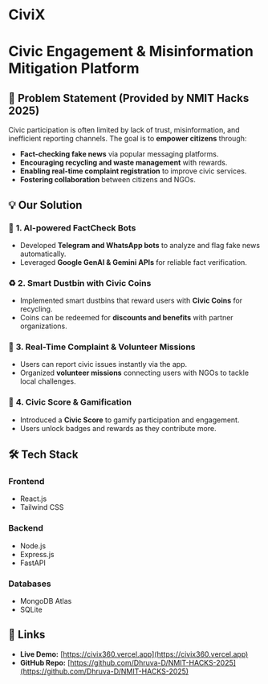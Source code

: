 # CiviX  
# Civic Engagement & Misinformation Mitigation Platform  

## 📌 Problem Statement (Provided by NMIT Hacks 2025)  
Civic participation is often limited by lack of trust, misinformation, and inefficient reporting channels. The goal is to **empower citizens** through:  
- **Fact-checking fake news** via popular messaging platforms.  
- **Encouraging recycling and waste management** with rewards.  
- **Enabling real-time complaint registration** to improve civic services.  
- **Fostering collaboration** between citizens and NGOs.  

## 💡 Our Solution  
### 🤖 **1. AI-powered FactCheck Bots**  
- Developed **Telegram and WhatsApp bots** to analyze and flag fake news automatically.  
- Leveraged **Google GenAI & Gemini APIs** for reliable fact verification.  

### ♻️ **2. Smart Dustbin with Civic Coins**  
- Implemented smart dustbins that reward users with **Civic Coins** for recycling.  
- Coins can be redeemed for **discounts and benefits** with partner organizations.  

### 📲 **3. Real-Time Complaint & Volunteer Missions**  
- Users can report civic issues instantly via the app.  
- Organized **volunteer missions** connecting users with NGOs to tackle local challenges.  

### 🏅 **4. Civic Score & Gamification**  
- Introduced a **Civic Score** to gamify participation and engagement.  
- Users unlock badges and rewards as they contribute more.  

## 🛠 Tech Stack  
### **Frontend**  
- React.js  
- Tailwind CSS  

### **Backend**  
- Node.js  
- Express.js  
- FastAPI  

### **Databases**  
- MongoDB Atlas  
- SQLite

  
## 🔗 Links  
- **Live Demo:** [https://civix360.vercel.app](https://civix360.vercel.app)  
- **GitHub Repo:** [https://github.com/Dhruva-D/NMIT-HACKS-2025](https://github.com/Dhruva-D/NMIT-HACKS-2025)  
